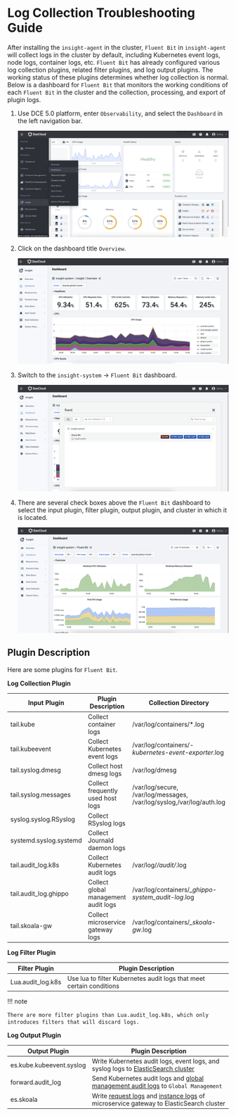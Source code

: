 # Log Collection Troubleshooting Guide

After installing the `insight-agent` in the cluster, `Fluent Bit` in `insight-agent` will collect logs in the cluster by default, including Kubernetes event logs, node logs, container logs, etc. `Fluent Bit` has already configured various log collection plugins, related filter plugins, and log output plugins. The working status of these plugins determines whether log collection is normal. Below is a dashboard for `Fluent Bit` that monitors the working conditions of each `Fluent Bit` in the cluster and the collection, processing, and export of plugin logs.

1. Use DCE 5.0 platform, enter `Observability`, and select the `Dashboard` in the left navigation bar.

    ![nav](../images/insight01.png)

2. Click on the dashboard title `Overview`.

    ![dashboard](../images/insight02.png)

3. Switch to the `insight-system` -> `Fluent Bit` dashboard.

    ![fluent](../images/insight03.png)

4. There are several check boxes above the `Fluent Bit` dashboard to select the input plugin, filter plugin, output plugin, and cluster in which it is located.

    ![fluent](../images/insight04.png)

## Plugin Description

Here are some plugins for `Fluent Bit`.

**Log Collection Plugin**

| Input Plugin           | Plugin Description                      | Collection Directory                                              |
| ---------------------- | ---------------------------------- | ------------------------------------------------------------------- |
| tail.kube              | Collect container logs             | /var/log/containers/*.log                                          |
| tail.kubeevent         | Collect Kubernetes event logs      | /var/log/containers/*-kubernetes-event-exporter*.log              |
| tail.syslog.dmesg      | Collect host dmesg logs            | /var/log/dmesg                                                      |
| tail.syslog.messages   | Collect frequently used host logs  | /var/log/secure, /var/log/messages, /var/log/syslog,/var/log/auth.log |
| syslog.syslog.RSyslog  | Collect RSyslog logs               |                                                                     |
| systemd.syslog.systemd | Collect Journald daemon logs       |                                                                     |
| tail.audit_log.k8s    | Collect Kubernetes audit logs      | /var/log/*/audit/*.log                                            |
| tail.audit_log.ghippo | Collect global management audit logs | /var/log/containers/*_ghippo-system_audit-log*.log              |
| tail.skoala-gw         | Collect microservice gateway logs  | /var/log/containers/*_skoala-gw*.log                             |

**Log Filter Plugin**

| Filter Plugin      | Plugin Description |
| ------------------------ | ---------------------------------- |
| Lua.audit_log.k8s | Use lua to filter Kubernetes audit logs that meet certain conditions |

!!! note

    There are more filter plugins than Lua.audit_log.k8s, which only introduces filters that will discard logs.

**Log Output Plugin**

| Output Plugin          | Plugin Description              |
| ------------------------ | ---------------------------------- |
| es.kube.kubeevent.syslog | Write Kubernetes audit logs, event logs, and syslog logs to [ElasticSearch cluster](../../middleware/elasticsearch/intro/index.md) |
| forward.audit_log | Send Kubernetes audit logs and [global management audit logs](../../ghippo/user-guide/audit/audit-log.md) to `Global Management` |
| es.skoala | Write [request logs](../../skoala/gateway/logs/reqlog.md) and [instance logs](../../skoala/gateway/logs/inslog.md) of microservice gateway to ElasticSearch cluster
